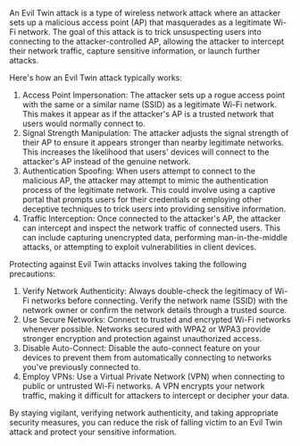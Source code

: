 An Evil Twin attack is a type of wireless network attack where an attacker sets up a malicious access point (AP) that masquerades as a legitimate Wi-Fi network. The goal of this attack is to trick unsuspecting users into connecting to the attacker-controlled AP, allowing the attacker to intercept their network traffic, capture sensitive information, or launch further attacks.

Here's how an Evil Twin attack typically works:

1.  Access Point Impersonation: The attacker sets up a rogue access point with the same or a similar name (SSID) as a legitimate Wi-Fi network. This makes it appear as if the attacker's AP is a trusted network that users would normally connect to.
2.  Signal Strength Manipulation: The attacker adjusts the signal strength of their AP to ensure it appears stronger than nearby legitimate networks. This increases the likelihood that users' devices will connect to the attacker's AP instead of the genuine network.
3.  Authentication Spoofing: When users attempt to connect to the malicious AP, the attacker may attempt to mimic the authentication process of the legitimate network. This could involve using a captive portal that prompts users for their credentials or employing other deceptive techniques to trick users into providing sensitive information.
4.  Traffic Interception: Once connected to the attacker's AP, the attacker can intercept and inspect the network traffic of connected users. This can include capturing unencrypted data, performing man-in-the-middle attacks, or attempting to exploit vulnerabilities in client devices.

Protecting against Evil Twin attacks involves taking the following precautions:

1.  Verify Network Authenticity: Always double-check the legitimacy of Wi-Fi networks before connecting. Verify the network name (SSID) with the network owner or confirm the network details through a trusted source.
2.  Use Secure Networks: Connect to trusted and encrypted Wi-Fi networks whenever possible. Networks secured with WPA2 or WPA3 provide stronger encryption and protection against unauthorized access.
3.  Disable Auto-Connect: Disable the auto-connect feature on your devices to prevent them from automatically connecting to networks you've previously connected to.
4.  Employ VPNs: Use a Virtual Private Network (VPN) when connecting to public or untrusted Wi-Fi networks. A VPN encrypts your network traffic, making it difficult for attackers to intercept or decipher your data.

By staying vigilant, verifying network authenticity, and taking appropriate security measures, you can reduce the risk of falling victim to an Evil Twin attack and protect your sensitive information.